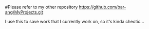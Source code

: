 #Please refer to my other repository
https://github.com/bar-ang/MyProjects.git

I use this to save work that I currently work on, so it's kinda cheotic...